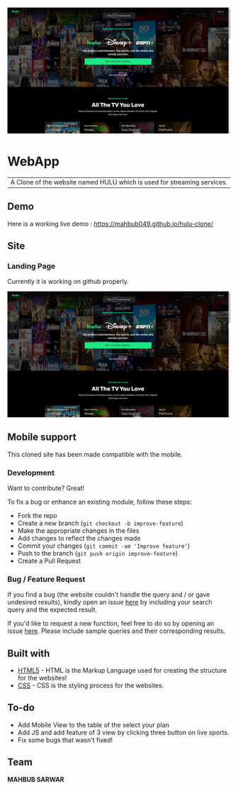 # ![WebApp](https://github.com/Mahbub049/hulu-clone/blob/main/img/hulu.landing.png)
# WebApp
<table>
<tr>
<td>
  A Clone of the website named HULU which is used for streaming services.
</td>
</tr>
</table>


## Demo
Here is a working live demo :  https://mahbub049.github.io/hulu-clone/


## Site

### Landing Page
Currently it is working on github properly.

![](https://github.com/Mahbub049/hulu-clone/blob/main/img/hulu.landing.png)

## Mobile support
This cloned site has been made compatible with the mobile.



### Development
Want to contribute? Great!

To fix a bug or enhance an existing module, follow these steps:

- Fork the repo
- Create a new branch (`git checkout -b improve-feature`)
- Make the appropriate changes in the files
- Add changes to reflect the changes made
- Commit your changes (`git commit -am 'Improve feature'`)
- Push to the branch (`git push origin improve-feature`)
- Create a Pull Request 

### Bug / Feature Request

If you find a bug (the website couldn't handle the query and / or gave undesired results), kindly open an issue [here](https://github.com/Mahbub049/hulu-clone/issues/new) by including your search query and the expected result.

If you'd like to request a new function, feel free to do so by opening an issue [here](https://github.com/Mahbub049/hulu-clone/issues/new). Please include sample queries and their corresponding results.


## Built with 

- [HTML5](https://www.w3schools.com/html/) - HTML is the Markup Language used for creating the structure for the websites!
- [CSS](https://www.w3schools.com/css/) - CSS is the styling process for the websites.


## To-do
- Add Mobile View to the table of the select your plan
- Add JS and add feature of 3 view by clicking three button on live sports.
- Fix some bugs that wasn't fixed!

## Team
**MAHBUB SARWAR**

